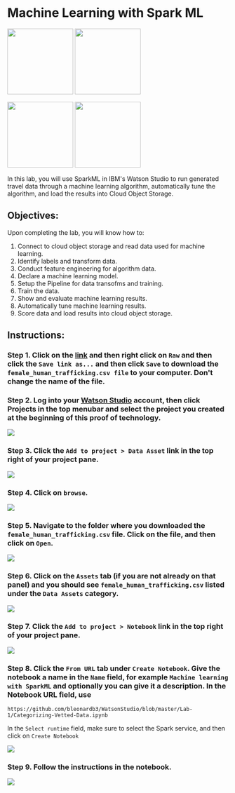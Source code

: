 # Machine Learning with Spark ML

[<img src="https://raw.githubusercontent.com/Davin-IBM/Proof-of-Technology/master/DSX/images/DSX.png" height="150"/>](http://datascience.ibm.com/) [<img src="https://github.com/jpatter/LMCO/blob/master/Lab-1/images/DB2Warehouse.png" height="150"/>](https://www.ibm.com/analytics/us/en/technology/cloud-data-services/dashdb/)

[<img src="https://raw.githubusercontent.com/Davin-IBM/Proof-of-Technology/master/DSX/images/jupyter.png" height="150"/>](http://jupyter.org/index.html) [<img src="https://raw.githubusercontent.com/Davin-IBM/Proof-of-Technology/master/DSX/images/spark.png" height="150"/>](http://spark.apache.org/)

In this lab, you will use SparkML in IBM's Watson Studio to run generated travel data through a machine learning algorithm, automatically tune the algorithm, and load the results into Cloud Object Storage. 

## Objectives:
Upon completing the lab, you will know how to:


1. Connect to cloud object storage and read data used for machine learning.
2. Identify labels and transform data.
3. Conduct feature engineering for algorithm data.
4. Declare a machine learning model.
5. Setup the Pipeline for data transofms and training.
6. Train the data.
7. Show and evaluate machine learning results.
8. Automatically tune machine learning results.
9. Score data and load results into cloud object storage. 

## Instructions:

### Step 1. Click on the [link](https://github.com/bleonardb3/WatsonStudio/blob/master/Lab-1/data/female_human_trafficking.csv) and then right click on `Raw` and then click the `Save link as...` and then click `Save` to download the `female_human_trafficking.csv file` to your computer. Don't change the name of the file. 

### Step 2.  Log into your [Watson Studio](http://datascience.ibm.com/) account, then click Projects in the top menubar and select the project you created at the beginning of this proof of technology.
<img src="https://github.com/bleonardb3/WatsonStudio/blob/master/Lab-1/images/Select%20Project.png"/>

### Step 3.  Click the `Add to project > Data Asset` link in the top right of your project pane. 
<img src="https://github.com/bleonardb3/WatsonStudio/blob/master/Lab-1/images/Add%20to%20Project%20Data%20Asset.png"/>

### Step 4.  Click on `browse`. 
<img src="https://github.com/bleonardb3/WatsonStudio/blob/master/Lab-1/images/Click%20Browse.png"/>

### Step 5. Navigate to the folder where you downloaded the `female_human_trafficking.csv` file. Click on the file, and then click on `Open`.
<img src="https://github.com/bleonardb3/WatsonStudio/blob/master/Lab-1/images/Navigate%20to%20File.png"/>

### Step 6. Click on the `Assets` tab (if you are not already on that panel) and you should see `female_human_trafficking.csv` listed under the `Data Assets` category. 
<img src="https://github.com/bleonardb3/WatsonStudio/blob/master/Lab-1/images/Data%20Asset.png"/>

### Step 7.  Click the `Add to project > Notebook` link in the top right of your project pane.
<img src="https://github.com/bleonardb3/WatsonStudio/blob/master/Lab-1/images/Add%20to%20Project.png"/>

### Step 8.  Click the `From URL` tab under `Create Notebook`. Give the notebook a name in the `Name` field, for example `Machine learning with SparkML` and optionally you can give it a description. In the Notebook URL field, use

`https://github.com/bleonardb3/WatsonStudio/blob/master/Lab-1/Categorizing-Vetted-Data.ipynb` 

In the `Select runtime` field, make sure to select the Spark service, and then click on `Create Notebook`

<img src="https://github.com/bleonardb3/WatsonStudio/blob/master/Lab-1/images/Create%20Notebook.png"/>

### Step 9.  Follow the instructions in the notebook.

<img src="https://github.com/bleonardb3/WatsonStudio/blob/master/Lab-1/images/Notebook.png"/>
